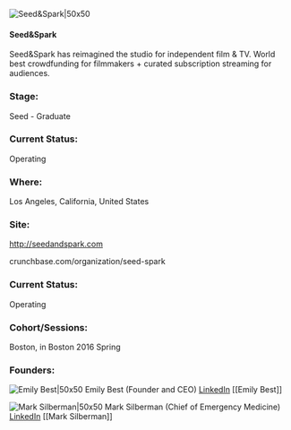 

![Seed&Spark|50x50](https://apimg.techstars.com/connect/images/image_files/5a722ec6c9aec7262b0000e5/original/Seed_Spark-mark-black.png)

#### Seed&Spark
Seed&Spark has reimagined the studio for independent film & TV. World best crowdfunding for filmmakers + curated subscription streaming for audiences.

### Stage: 
Seed - Graduate 

### Current Status: 
Operating

### Where:
Los Angeles, California, United States

### Site:
http://seedandspark.com



crunchbase.com/organization/seed-spark

### Current Status: 
Operating

### Cohort/Sessions: 
Boston, in Boston 2016 Spring

### Founders: 

![Emily Best|50x50](https://apimg.techstars.com/connect/images/image_files/587039428083201513000001/original/Emily_Best.jpg) Emily Best (Founder and CEO) [LinkedIn](https://linkedin.com/in/emily-best-0663964) [[Emily Best]]

![Mark Silberman|50x50]() Mark Silberman (Chief of Emergency Medicine) [LinkedIn](https://linkedin.com/in/max-silverman-63082b9) [[Mark Silberman]]


